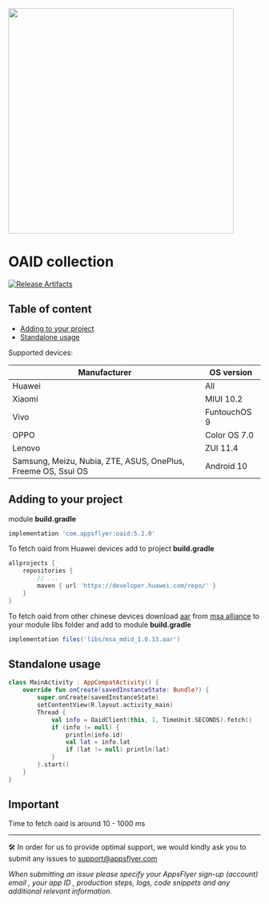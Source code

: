 <img src="https://www.appsflyer.com/wp-content/uploads/2016/11/logo-1.svg"  width="450">

# OAID collection

[![Release Artifacts](https://img.shields.io/nexus/r/com.appsflyer/oaid.svg?server=https%3A%2F%2Foss.sonatype.org)](https://oss.sonatype.org/content/repositories/releases/com/appsflyer/oaid/)

## Table of content
- [Adding to your project](#adding-to-your-project)
- [Standalone usage](#standalone-usage)

Supported devices:

Manufacturer    |   OS version
---             |   ---
Huawei          |   All
Xiaomi          |   MIUI 10.2
Vivo            |   FuntouchOS 9
OPPO            |   Color OS 7.0
Lenovo          |   ZUI 11.4
Samsung, Meizu, Nubia, ZTE, ASUS, OnePlus, Freeme OS, Ssui OS   |   Android 10

## Adding to your project
module **build.gradle**
```groovy
implementation 'com.appsflyer:oaid:5.2.0'
```
To fetch oaid from Huawei devices add to project **build.gradle**
```groovy
allprojects {
    repositories {
        // ...
        maven { url 'https://developer.huawei.com/repo/' }
    }
}
```
To fetch oaid from other chinese devices download [aar](oaid/libs/msa_mdid_1.0.13.aar) from [msa alliance](http://www.msa-alliance.cn/col.jsp?id=120) to your module libs folder
and add to module **build.gradle**
```groovy
implementation files('libs/msa_mdid_1.0.13.aar')
```
## Standalone usage
```kotlin
class MainActivity : AppCompatActivity() {
    override fun onCreate(savedInstanceState: Bundle?) {
        super.onCreate(savedInstanceState)
        setContentView(R.layout.activity_main)
        Thread {
            val info = OaidClient(this, 1, TimeUnit.SECONDS).fetch()
            if (info != null) {
                println(info.id)
                val lat = info.lat
                if (lat != null) println(lat)
            }
        }.start()
    }
}
```

## Important
Time to fetch oaid is around 10 - 1000 ms

---
🛠 In order for us to provide optimal support, we would kindly ask you to submit any issues to support@appsflyer.com

*When submitting an issue please specify your AppsFlyer sign-up (account) email , your app ID , production steps, logs, code snippets and any additional relevant information.*

